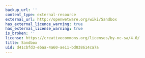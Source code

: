 ```yaml
---
backup_url: ''
content_type: external-resource
external_url: http://openwetware.org/wiki/Sandbox
has_external_licence_warning: true
has_external_license_warning: true
is_broken: ''
license: https://creativecommons.org/licenses/by-nc-sa/4.0/
title: Sandbox
uid: d41cbfd3-ebaa-4a60-ae11-bd038614ca7a
---
```

